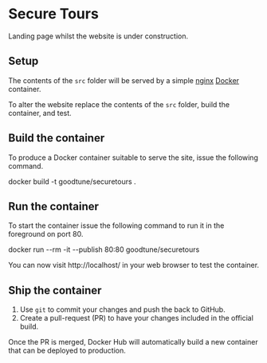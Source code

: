 # Secure Tours

Landing page whilst the website is under construction.

## Setup

The contents of the `src` folder will be served by a simple [nginx](https://nginx.org/) [Docker](https://www.docker.com/) container.

To alter the website replace the contents of the `src` folder, build the container, and test.

## Build the container

To produce a Docker container suitable to serve the site, issue the following command.

  docker build -t goodtune/securetours .

## Run the container

To start the container issue the following command to run it in the foreground on port 80.

  docker run --rm -it --publish 80:80 goodtune/securetours

You can now visit http://localhost/ in your web browser to test the container.

## Ship the container

1. Use `git` to commit your changes and push the back to GitHub.
2. Create a pull-request (PR) to have your changes included in the official build.

Once the PR is merged, Docker Hub will automatically build a new container that can be deployed to production.
